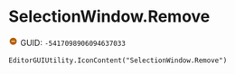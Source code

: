 # SelectionWindow.Remove
![](/img/SelectionWindow.Remove.png)
GUID: `-5417098906094637033`
```
EditorGUIUtility.IconContent("SelectionWindow.Remove")
```
